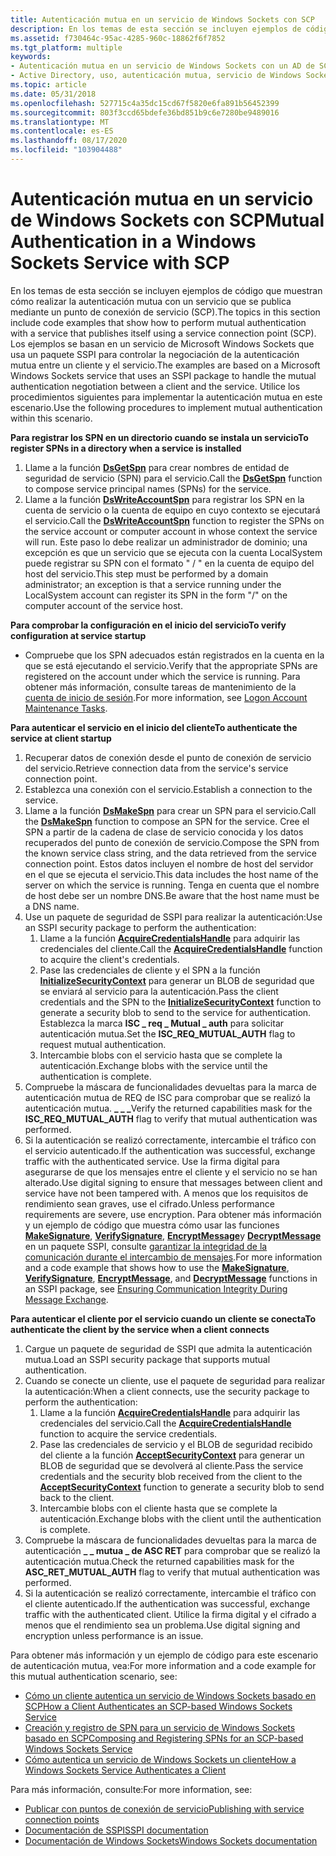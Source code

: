 ```yaml
---
title: Autenticación mutua en un servicio de Windows Sockets con SCP
description: En los temas de esta sección se incluyen ejemplos de código que muestran cómo realizar la autenticación mutua con un servicio que se publica mediante un punto de conexión de servicio (SCP).
ms.assetid: f730464c-95ac-4285-960c-18862f6f7852
ms.tgt_platform: multiple
keywords:
- Autenticación mutua en un servicio de Windows Sockets con un AD de SCP
- Active Directory, uso, autenticación mutua, servicio de Windows Sockets con un SCP
ms.topic: article
ms.date: 05/31/2018
ms.openlocfilehash: 527715c4a35dc15cd67f5820e6fa891b56452399
ms.sourcegitcommit: 803f3ccd65bdefe36bd851b9c6e7280be9489016
ms.translationtype: MT
ms.contentlocale: es-ES
ms.lasthandoff: 08/17/2020
ms.locfileid: "103904488"
---
```

# <a name="mutual-authentication-in-a-windows-sockets-service-with-scp"></a><span data-ttu-id="5923c-105">Autenticación mutua en un servicio de Windows Sockets con SCP</span><span class="sxs-lookup"><span data-stu-id="5923c-105">Mutual Authentication in a Windows Sockets Service with SCP</span></span>

<span data-ttu-id="5923c-106">En los temas de esta sección se incluyen ejemplos de código que muestran cómo realizar la autenticación mutua con un servicio que se publica mediante un punto de conexión de servicio (SCP).</span><span class="sxs-lookup"><span data-stu-id="5923c-106">The topics in this section include code examples that show how to perform mutual authentication with a service that publishes itself using a service connection point (SCP).</span></span> <span data-ttu-id="5923c-107">Los ejemplos se basan en un servicio de Microsoft Windows Sockets que usa un paquete SSPI para controlar la negociación de la autenticación mutua entre un cliente y el servicio.</span><span class="sxs-lookup"><span data-stu-id="5923c-107">The examples are based on a Microsoft Windows Sockets service that uses an SSPI package to handle the mutual authentication negotiation between a client and the service.</span></span> <span data-ttu-id="5923c-108">Utilice los procedimientos siguientes para implementar la autenticación mutua en este escenario.</span><span class="sxs-lookup"><span data-stu-id="5923c-108">Use the following procedures to implement mutual authentication within this scenario.</span></span>

<span data-ttu-id="5923c-109">**Para registrar los SPN en un directorio cuando se instala un servicio**</span><span class="sxs-lookup"><span data-stu-id="5923c-109">**To register SPNs in a directory when a service is installed**</span></span>

1.  <span data-ttu-id="5923c-110">Llame a la función [**DsGetSpn**](/windows/desktop/api/Ntdsapi/nf-ntdsapi-dsgetspna) para crear nombres de entidad de seguridad de servicio (SPN) para el servicio.</span><span class="sxs-lookup"><span data-stu-id="5923c-110">Call the [**DsGetSpn**](/windows/desktop/api/Ntdsapi/nf-ntdsapi-dsgetspna) function to compose service principal names (SPNs) for the service.</span></span>
2.  <span data-ttu-id="5923c-111">Llame a la función [**DsWriteAccountSpn**](/windows/desktop/api/Ntdsapi/nf-ntdsapi-dswriteaccountspna) para registrar los SPN en la cuenta de servicio o la cuenta de equipo en cuyo contexto se ejecutará el servicio.</span><span class="sxs-lookup"><span data-stu-id="5923c-111">Call the [**DsWriteAccountSpn**](/windows/desktop/api/Ntdsapi/nf-ntdsapi-dswriteaccountspna) function to register the SPNs on the service account or computer account in whose context the service will run.</span></span> <span data-ttu-id="5923c-112">Este paso lo debe realizar un administrador de dominio; una excepción es que un servicio que se ejecuta con la cuenta LocalSystem puede registrar su SPN con el formato " <service class> / <host> " en la cuenta de equipo del host del servicio.</span><span class="sxs-lookup"><span data-stu-id="5923c-112">This step must be performed by a domain administrator; an exception is that a service running under the LocalSystem account can register its SPN in the form "<service class>/<host>" on the computer account of the service host.</span></span>

<span data-ttu-id="5923c-113">**Para comprobar la configuración en el inicio del servicio**</span><span class="sxs-lookup"><span data-stu-id="5923c-113">**To verify configuration at service startup**</span></span>

-   <span data-ttu-id="5923c-114">Compruebe que los SPN adecuados están registrados en la cuenta en la que se está ejecutando el servicio.</span><span class="sxs-lookup"><span data-stu-id="5923c-114">Verify that the appropriate SPNs are registered on the account under which the service is running.</span></span> <span data-ttu-id="5923c-115">Para obtener más información, consulte tareas de mantenimiento de la [cuenta de inicio de sesión](logon-account-maintenance-tasks.md).</span><span class="sxs-lookup"><span data-stu-id="5923c-115">For more information, see [Logon Account Maintenance Tasks](logon-account-maintenance-tasks.md).</span></span>

<span data-ttu-id="5923c-116">**Para autenticar el servicio en el inicio del cliente**</span><span class="sxs-lookup"><span data-stu-id="5923c-116">**To authenticate the service at client startup**</span></span>

1.  <span data-ttu-id="5923c-117">Recuperar datos de conexión desde el punto de conexión de servicio del servicio.</span><span class="sxs-lookup"><span data-stu-id="5923c-117">Retrieve connection data from the service's service connection point.</span></span>
2.  <span data-ttu-id="5923c-118">Establezca una conexión con el servicio.</span><span class="sxs-lookup"><span data-stu-id="5923c-118">Establish a connection to the service.</span></span>
3.  <span data-ttu-id="5923c-119">Llame a la función [**DsMakeSpn**](/windows/desktop/api/Dsparse/nf-dsparse-dsmakespna) para crear un SPN para el servicio.</span><span class="sxs-lookup"><span data-stu-id="5923c-119">Call the [**DsMakeSpn**](/windows/desktop/api/Dsparse/nf-dsparse-dsmakespna) function to compose an SPN for the service.</span></span> <span data-ttu-id="5923c-120">Cree el SPN a partir de la cadena de clase de servicio conocida y los datos recuperados del punto de conexión de servicio.</span><span class="sxs-lookup"><span data-stu-id="5923c-120">Compose the SPN from the known service class string, and the data retrieved from the service connection point.</span></span> <span data-ttu-id="5923c-121">Estos datos incluyen el nombre de host del servidor en el que se ejecuta el servicio.</span><span class="sxs-lookup"><span data-stu-id="5923c-121">This data includes the host name of the server on which the service is running.</span></span> <span data-ttu-id="5923c-122">Tenga en cuenta que el nombre de host debe ser un nombre DNS.</span><span class="sxs-lookup"><span data-stu-id="5923c-122">Be aware that the host name must be a DNS name.</span></span>
4.  <span data-ttu-id="5923c-123">Use un paquete de seguridad de SSPI para realizar la autenticación:</span><span class="sxs-lookup"><span data-stu-id="5923c-123">Use an SSPI security package to perform the authentication:</span></span>
    1.  <span data-ttu-id="5923c-124">Llame a la función [**AcquireCredentialsHandle**](../SecAuthN/acquirecredentialshandle--general.md) para adquirir las credenciales del cliente.</span><span class="sxs-lookup"><span data-stu-id="5923c-124">Call the [**AcquireCredentialsHandle**](../SecAuthN/acquirecredentialshandle--general.md) function to acquire the client's credentials.</span></span>
    2.  <span data-ttu-id="5923c-125">Pase las credenciales de cliente y el SPN a la función [**InitializeSecurityContext**](../SecAuthN/initializesecuritycontext--general.md) para generar un BLOB de seguridad que se enviará al servicio para la autenticación.</span><span class="sxs-lookup"><span data-stu-id="5923c-125">Pass the client credentials and the SPN to the [**InitializeSecurityContext**](../SecAuthN/initializesecuritycontext--general.md) function to generate a security blob to send to the service for authentication.</span></span> <span data-ttu-id="5923c-126">Establezca la marca **ISC \_ req \_ Mutual \_ auth** para solicitar autenticación mutua.</span><span class="sxs-lookup"><span data-stu-id="5923c-126">Set the **ISC\_REQ\_MUTUAL\_AUTH** flag to request mutual authentication.</span></span>
    3.  <span data-ttu-id="5923c-127">Intercambie blobs con el servicio hasta que se complete la autenticación.</span><span class="sxs-lookup"><span data-stu-id="5923c-127">Exchange blobs with the service until the authentication is complete.</span></span>
5.  <span data-ttu-id="5923c-128">Compruebe la máscara de funcionalidades devueltas para la marca de autenticación mutua de REQ de ISC para comprobar que se realizó la autenticación mutua. **\_ \_ \_**</span><span class="sxs-lookup"><span data-stu-id="5923c-128">Verify the returned capabilities mask for the **ISC\_REQ\_MUTUAL\_AUTH** flag to verify that mutual authentication was performed.</span></span>
6.  <span data-ttu-id="5923c-129">Si la autenticación se realizó correctamente, intercambie el tráfico con el servicio autenticado.</span><span class="sxs-lookup"><span data-stu-id="5923c-129">If the authentication was successful, exchange traffic with the authenticated service.</span></span> <span data-ttu-id="5923c-130">Use la firma digital para asegurarse de que los mensajes entre el cliente y el servicio no se han alterado.</span><span class="sxs-lookup"><span data-stu-id="5923c-130">Use digital signing to ensure that messages between client and service have not been tampered with.</span></span> <span data-ttu-id="5923c-131">A menos que los requisitos de rendimiento sean graves, use el cifrado.</span><span class="sxs-lookup"><span data-stu-id="5923c-131">Unless performance requirements are severe, use encryption.</span></span> <span data-ttu-id="5923c-132">Para obtener más información y un ejemplo de código que muestra cómo usar las funciones [**MakeSignature**](/windows/desktop/api/sspi/nf-sspi-makesignature), [**VerifySignature**](/windows/desktop/api/sspi/nf-sspi-verifysignature), [**EncryptMessage**](../SecAuthN/encryptmessage--general.md)y [**DecryptMessage**](../SecAuthN/decryptmessage--general.md) en un paquete SSPI, consulte [garantizar la integridad de la comunicación durante el intercambio de mensajes](/windows/desktop/SecAuthN/ensuring-communication-integrity-during-message-exchange).</span><span class="sxs-lookup"><span data-stu-id="5923c-132">For more information and a code example that shows how to use the [**MakeSignature**](/windows/desktop/api/sspi/nf-sspi-makesignature), [**VerifySignature**](/windows/desktop/api/sspi/nf-sspi-verifysignature), [**EncryptMessage**](../SecAuthN/encryptmessage--general.md), and [**DecryptMessage**](../SecAuthN/decryptmessage--general.md) functions in an SSPI package, see [Ensuring Communication Integrity During Message Exchange](/windows/desktop/SecAuthN/ensuring-communication-integrity-during-message-exchange).</span></span>

<span data-ttu-id="5923c-133">**Para autenticar el cliente por el servicio cuando un cliente se conecta**</span><span class="sxs-lookup"><span data-stu-id="5923c-133">**To authenticate the client by the service when a client connects**</span></span>

1.  <span data-ttu-id="5923c-134">Cargue un paquete de seguridad de SSPI que admita la autenticación mutua.</span><span class="sxs-lookup"><span data-stu-id="5923c-134">Load an SSPI security package that supports mutual authentication.</span></span>
2.  <span data-ttu-id="5923c-135">Cuando se conecte un cliente, use el paquete de seguridad para realizar la autenticación:</span><span class="sxs-lookup"><span data-stu-id="5923c-135">When a client connects, use the security package to perform the authentication:</span></span>
    1.  <span data-ttu-id="5923c-136">Llame a la función [**AcquireCredentialsHandle**](../SecAuthN/acquirecredentialshandle--general.md) para adquirir las credenciales del servicio.</span><span class="sxs-lookup"><span data-stu-id="5923c-136">Call the [**AcquireCredentialsHandle**](../SecAuthN/acquirecredentialshandle--general.md) function to acquire the service credentials.</span></span>
    2.  <span data-ttu-id="5923c-137">Pase las credenciales de servicio y el BLOB de seguridad recibido del cliente a la función [**AcceptSecurityContext**](../SecAuthN/acceptsecuritycontext--general.md) para generar un BLOB de seguridad que se devolverá al cliente.</span><span class="sxs-lookup"><span data-stu-id="5923c-137">Pass the service credentials and the security blob received from the client to the [**AcceptSecurityContext**](../SecAuthN/acceptsecuritycontext--general.md) function to generate a security blob to send back to the client.</span></span>
    3.  <span data-ttu-id="5923c-138">Intercambie blobs con el cliente hasta que se complete la autenticación.</span><span class="sxs-lookup"><span data-stu-id="5923c-138">Exchange blobs with the client until the authentication is complete.</span></span>
3.  <span data-ttu-id="5923c-139">Compruebe la máscara de funcionalidades devueltas para la marca de autenticación **\_ \_ mutua \_ de ASC RET** para comprobar que se realizó la autenticación mutua.</span><span class="sxs-lookup"><span data-stu-id="5923c-139">Check the returned capabilities mask for the **ASC\_RET\_MUTUAL\_AUTH** flag to verify that mutual authentication was performed.</span></span>
4.  <span data-ttu-id="5923c-140">Si la autenticación se realizó correctamente, intercambie el tráfico con el cliente autenticado.</span><span class="sxs-lookup"><span data-stu-id="5923c-140">If the authentication was successful, exchange traffic with the authenticated client.</span></span> <span data-ttu-id="5923c-141">Utilice la firma digital y el cifrado a menos que el rendimiento sea un problema.</span><span class="sxs-lookup"><span data-stu-id="5923c-141">Use digital signing and encryption unless performance is an issue.</span></span>

<span data-ttu-id="5923c-142">Para obtener más información y un ejemplo de código para este escenario de autenticación mutua, vea:</span><span class="sxs-lookup"><span data-stu-id="5923c-142">For more information and a code example for this mutual authentication scenario, see:</span></span>

-   [<span data-ttu-id="5923c-143">Cómo un cliente autentica un servicio de Windows Sockets basado en SCP</span><span class="sxs-lookup"><span data-stu-id="5923c-143">How a Client Authenticates an SCP-based Windows Sockets Service</span></span>](how-a-client-authenticates-an-scp-based-windows-sockets-service.md)
-   [<span data-ttu-id="5923c-144">Creación y registro de SPN para un servicio de Windows Sockets basado en SCP</span><span class="sxs-lookup"><span data-stu-id="5923c-144">Composing and Registering SPNs for an SCP-based Windows Sockets Service</span></span>](composing-and-registering-spns-for-an-scp-based-windows-sockets-service.md)
-   [<span data-ttu-id="5923c-145">Cómo autentica un servicio de Windows Sockets un cliente</span><span class="sxs-lookup"><span data-stu-id="5923c-145">How a Windows Sockets Service Authenticates a Client</span></span>](how-a-windows-sockets-service-authenticates-a-client.md)

<span data-ttu-id="5923c-146">Para más información, consulte:</span><span class="sxs-lookup"><span data-stu-id="5923c-146">For more information, see:</span></span>

-   [<span data-ttu-id="5923c-147">Publicar con puntos de conexión de servicio</span><span class="sxs-lookup"><span data-stu-id="5923c-147">Publishing with service connection points</span></span>](publishing-with-service-connection-points.md)
-   [<span data-ttu-id="5923c-148">Documentación de SSPI</span><span class="sxs-lookup"><span data-stu-id="5923c-148">SSPI documentation</span></span>](/windows/desktop/SecAuthN/sspi)
-   [<span data-ttu-id="5923c-149">Documentación de Windows Sockets</span><span class="sxs-lookup"><span data-stu-id="5923c-149">Windows Sockets documentation</span></span>](/windows/desktop/WinSock/windows-sockets-start-page-2)

 

 